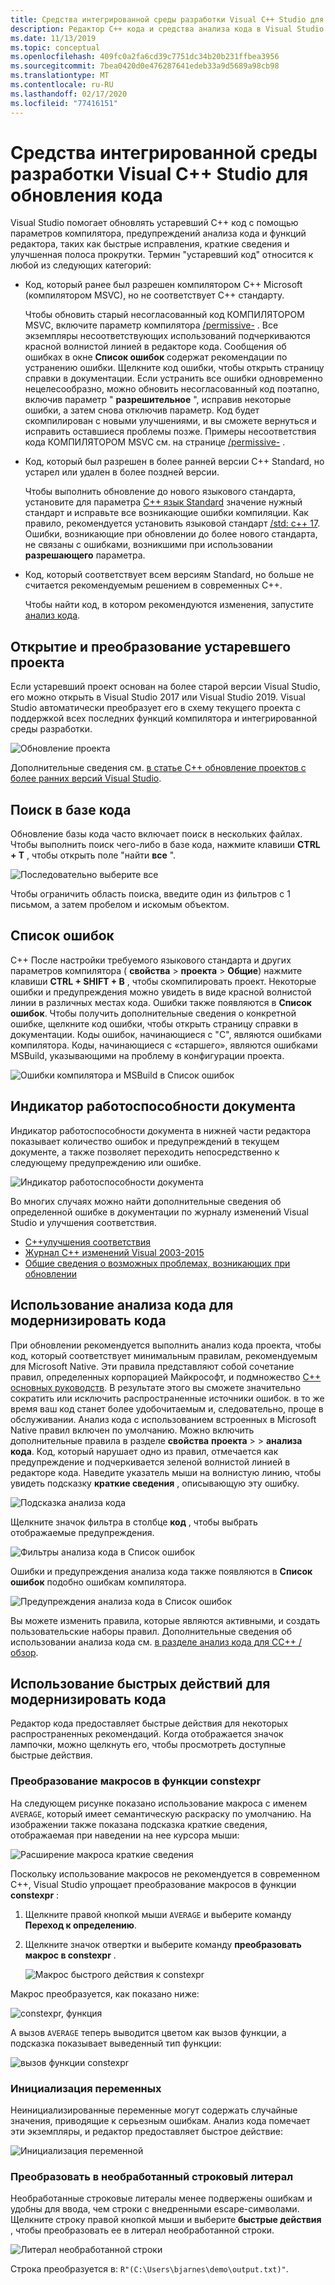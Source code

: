 ```yaml
---
title: Средства интегрированной среды разработки Visual C++ Studio для обновления кода
description: Редактор C++ кода и средства анализа кода в Visual Studio позволяют модернизировать базу C++ кода.
ms.date: 11/13/2019
ms.topic: conceptual
ms.openlocfilehash: 409fc0a2fa6cd39c7751dc34b20b231ffbea3956
ms.sourcegitcommit: 7bea0420d0e476287641edeb33a9d5689a98cb98
ms.translationtype: MT
ms.contentlocale: ru-RU
ms.lasthandoff: 02/17/2020
ms.locfileid: "77416151"
---
```

# <a name="visual-studio-ide-tools-for-upgrading-c-code"></a>Средства интегрированной среды разработки Visual C++ Studio для обновления кода

Visual Studio помогает обновлять устаревший C++ код с помощью параметров компилятора, предупреждений анализа кода и функций редактора, таких как быстрые исправления, краткие сведения и улучшенная полоса прокрутки. Термин "устаревший код" относится к любой из следующих категорий:

- Код, который ранее был разрешен компилятором C++ Microsoft (компилятором MSVC), но не соответствует C++ стандарту.

   Чтобы обновить старый несогласованный код КОМПИЛЯТОРОМ MSVC, включите параметр компилятора [/permissive-](../build/reference/permissive-standards-conformance.md) . Все экземпляры несоответствующих использований подчеркиваются красной волнистой линией в редакторе кода. Сообщения об ошибках в окне **Список ошибок** содержат рекомендации по устранению ошибки. Щелкните код ошибки, чтобы открыть страницу справки в документации. Если устранить все ошибки одновременно нецелесообразно, можно обновить несогласованный код поэтапно, включив параметр " **разрешительное** ", исправив некоторые ошибки, а затем снова отключив параметр. Код будет скомпилирован с новыми улучшениями, и вы сможете вернуться и исправить оставшиеся проблемы позже. Примеры несоответствия кода КОМПИЛЯТОРОМ MSVC см. на странице [/permissive-](../build/reference/permissive-standards-conformance.md) .

- Код, который был разрешен в более ранней версии C++ Standard, но устарел или удален в более поздней версии.

   Чтобы выполнить обновление до нового языкового стандарта, установите для параметра [ C++ язык Standard](../build/reference/std-specify-language-standard-version.md) значение нужный стандарт и исправьте все возникающие ошибки компиляции. Как правило, рекомендуется установить языковой стандарт [/std: c++ 17](../build/reference/std-specify-language-standard-version.md). Ошибки, возникающие при обновлении до более нового стандарта, не связаны с ошибками, возникшими при использовании **разрешающего** параметра.

- Код, который соответствует всем версиям Standard, но больше не считается рекомендуемым решением в современных C++.

   Чтобы найти код, в котором рекомендуются изменения, запустите [анализ кода](/cpp/code-quality/code-analysis-for-c-cpp-overview).

## <a name="open-and-convert-a-legacy-project"></a>Открытие и преобразование устаревшего проекта

Если устаревший проект основан на более старой версии Visual Studio, его можно открыть в Visual Studio 2017 или Visual Studio 2019. Visual Studio автоматически преобразует его в схему текущего проекта с поддержкой всех последних функций компилятора и интегрированной среды разработки.

![Обновление проекта](media/upgrade-dialog-v142.png "Обновление проекта")

Дополнительные сведения см. [в статье C++ обновление проектов с более ранних версий Visual Studio](upgrading-projects-from-earlier-versions-of-visual-cpp.md).

## <a name="search-the-code-base"></a>Поиск в базе кода

Обновление базы кода часто включает поиск в нескольких файлах. Чтобы выполнить поиск чего-либо в базе кода, нажмите клавиши **CTRL + T** , чтобы открыть поле "найти **все** ".

![Последовательно выберите все](media/go-to-all.png "Последовательно выберите все")

Чтобы ограничить область поиска, введите один из фильтров с 1 письмом, а затем пробелом и искомым объектом.

## <a name="error-list"></a>Список ошибок

C++ После настройки требуемого языкового стандарта и других параметров компилятора ( **свойства** > **проекта** > **Общие**) нажмите клавиши **CTRL + SHIFT + B** , чтобы скомпилировать проект. Некоторые ошибки и предупреждения можно увидеть в виде красной волнистой линии в различных местах кода. Ошибки также появляются в **Список ошибок**. Чтобы получить дополнительные сведения о конкретной ошибке, щелкните код ошибки, чтобы открыть страницу справки в документации. Коды ошибок, начинающиеся с "C", являются ошибками компилятора. Коды, начинающиеся с «старшего», являются ошибками MSBuild, указывающими на проблему в конфигурации проекта.

![Ошибки компилятора и MSBuild в Список ошибок](media/compiler-error-list.png "Ошибки компилятора и MSBuild в Список ошибок")

## <a name="document-health-indicator"></a>Индикатор работоспособности документа

Индикатор работоспособности документа в нижней части редактора показывает количество ошибок и предупреждений в текущем документе, а также позволяет переходить непосредственно к следующему предупреждению или ошибке.

![Индикатор работоспособности документа](media/document-health-indicator.png "Индикатор работоспособности документа")

Во многих случаях можно найти дополнительные сведения об определенной ошибке в документации по журналу изменений Visual Studio и улучшения соответствия.

- [C++улучшения соответствия](../overview/cpp-conformance-improvements.md)
- [Журнал C++ изменений Visual 2003-2015](visual-cpp-change-history-2003-2015.md)
- [Общие сведения о возможных проблемах, возникающих при обновлении](overview-of-potential-upgrade-issues-visual-cpp.md)

## <a name="use-code-analysis-to-modernize-your-code"></a>Использование анализа кода для модернизировать кода

При обновлении рекомендуется выполнить анализ кода проекта, чтобы код, который соответствует минимальным правилам, рекомендуемым для Microsoft Native. Эти правила представляют собой сочетание правил, определенных корпорацией Майкрософт, и подмножество [ C++ основных руководств](https://isocpp.github.io/CppCoreGuidelines/CppCoreGuidelines). В результате этого вы сможете значительно сократить или исключить распространенные источники ошибок. в то же время ваш код станет более удобочитаемым и, следовательно, проще в обслуживании. Анализ кода с использованием встроенных в Microsoft Native правил включен по умолчанию. Можно включить дополнительные правила в разделе **свойства** **проекта** >  > **анализа кода**. Код, который нарушает одно из правил, отмечается как предупреждение и подчеркивается зеленой волнистой линией в редакторе кода. Наведите указатель мыши на волнистую линию, чтобы увидеть подсказку **краткие сведения** , описывающую эту ошибку.

![Подсказка анализа кода](media/code-analysis-tooltip.png "Предупреждение анализа кода")

Щелкните значок фильтра в столбце **код** , чтобы выбрать отображаемые предупреждения.

![Фильтры анализа кода в Список ошибок](media/code-analysis-filter.png "Фильтры анализа кода в Список ошибок")

Ошибки и предупреждения анализа кода также появляются в **Список ошибок** подобно ошибкам компилятора.

![Предупреждения анализа кода в Список ошибок](media/code-analysis-error-list.png "Предупреждения анализа кода в Список ошибок")

Вы можете изменить правила, которые являются активными, и создать пользовательские наборы правил. Дополнительные сведения об использовании анализа кода см. [в разделе анализ кода для CC++ /обзор](/cpp/code-quality/code-analysis-for-c-cpp-overview).

## <a name="use-quick-actions-to-modernize-code"></a>Использование быстрых действий для модернизировать кода

Редактор кода предоставляет быстрые действия для некоторых распространенных рекомендаций. Когда отображается значок лампочки, можно щелкнуть его, чтобы просмотреть доступные быстрые действия.

### <a name="convert-macros-to-constexpr-functions"></a>Преобразование макросов в функции constexpr

На следующем рисунке показано использование макроса с именем `AVERAGE`, который имеет семантическую раскраску по умолчанию. На изображении также показана подсказка краткие сведения, отображаемая при наведении на нее курсора мыши:

![Расширение макроса краткие сведения](media/macro-expansion-quick-info.png "Расширение макроса краткие сведения ToolTip")

Поскольку использование макросов не рекомендуется в современном C++, Visual Studio упрощает преобразование макросов в функции **constexpr** :

1. Щелкните правой кнопкой мыши `AVERAGE` и выберите команду **Переход к определению**.
2. Щелкните значок отвертки и выберите команду **преобразовать макрос в constexpr** .

   ![Макрос быстрого действия к constexpr](media/quick-action-macro-to-constexpr.png "Макрос быстрого действия к constexpr")

Макрос преобразуется, как показано ниже:

![constexpr, функция](media/constexpr-function.png "constexpr, функция")

А вызов `AVERAGE` теперь выводится цветом как вызов функции, а подсказка показывает выведенный тип функции:

![вызов функции constexpr](media/constexpr-function-call.png "вызов функции constexpr")

### <a name="initialize-variables"></a>Инициализация переменных

Неинициализированные переменные могут содержать случайные значения, приводящие к серьезным ошибкам. Анализ кода помечает эти экземпляры, и редактор предоставляет быстрое действие:

![Инициализация переменной](media/init-variable.png "Быстрое действие инициализации переменной")

### <a name="convert-to-raw-string-literal"></a>Преобразовать в необработанный строковый литерал

Необработанные строковые литералы менее подвержены ошибкам и удобны для ввода, чем строки с внедренными escape-символами. Щелкните строку правой кнопкой мыши и выберите **быстрые действия** , чтобы преобразовать ее в литерал необработанной строки.

![Литерал необработанной строки](media/raw-string-literal.png "Литерал необработанной строки")

Строка преобразуется в: `R"(C:\Users\bjarnes\demo\output.txt)"`.
